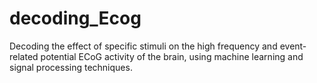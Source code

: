 # decoding_Ecog
Decoding the effect of specific stimuli on the high frequency and event-related potential ECoG activity of the brain, using machine learning and signal processing techniques.
